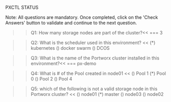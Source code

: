 PXCTL STATUS

Note: All questions are mandatory. Once completed, click on the 'Check Answers' button to validate and continue to the next question.

>>Q1: How many storage nodes are part of the cluster?<< 
=== 3


>>Q2: What is the scheduler used in this environment? << 
(*) kubernetes
() docker swarm
() DCOS


>>Q3: What is the name of the Portworx cluster installed in this environment?<< 
=== px-demo


>>Q4: What is # of the Pool created in node01  << 
() Pool 1
(*) Pool 0
() Pool 2
() Pool 4


>>Q5: which of the following is not a valid storage node in this Portworx cluster? << 
() node01
(*) master
() node03
() node02
